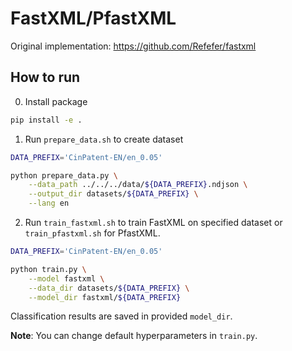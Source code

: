 # FastXML/PfastXML

Original implementation: https://github.com/Refefer/fastxml

## How to run

0. Install package
```bash
pip install -e .
```

1. Run `prepare_data.sh` to create dataset
```bash
DATA_PREFIX='CinPatent-EN/en_0.05'

python prepare_data.py \
    --data_path ../../../data/${DATA_PREFIX}.ndjson \
    --output_dir datasets/${DATA_PREFIX} \
    --lang en
```

2. Run `train_fastxml.sh` to train FastXML on specified dataset or `train_pfastxml.sh` for PfastXML.
```bash
DATA_PREFIX='CinPatent-EN/en_0.05'

python train.py \
    --model fastxml \
    --data_dir datasets/${DATA_PREFIX} \
    --model_dir fastxml/${DATA_PREFIX}
```

Classification results are saved in provided `model_dir`.

**Note**: You can change default hyperparameters in `train.py`.